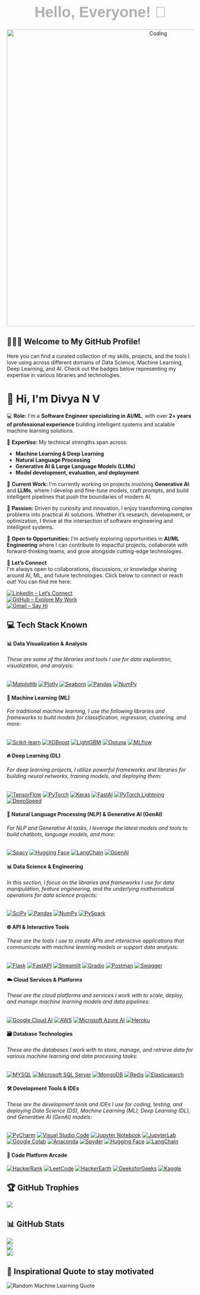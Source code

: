 <h1 align="center" style="font-family: 'Arial', sans-serif; color: B0B0B0; font-size: 40px; font-weight: bold; margin: 10px 0;">Hello, Everyone! 👋</h1>


<div id="badges" align="left">
  <img src="https://komarev.com/ghpvc/?username=your-github-divyanv&color=blueviolet" alt=""/>
 </div>


<!--
Tags used to comment out things that are not necessary
-->




<p align="center">
  <img src="https://media1.giphy.com/media/4TtTVTmBoXp8txRU0C/giphy.gif" alt="Coding" width="800" />
</p>





## 👨‍💻🚀 Welcome to My GitHub Profile!

Here you can find a curated collection of my skills, projects, and the tools I love using across different domains of Data Science, Machine Learning, Deep Learning, and AI. Check out the badges below representing my expertise in various libraries and technologies.

# 👋 Hi, I'm Divya N V

💻 **Role:**
I'm a **Software Engineer specializing in AI/ML**, with over **2+ years of professional experience** building intelligent systems and scalable machine learning solutions.

🧠 **Expertise:**
My technical strengths span across:

* **Machine Learning & Deep Learning**
* **Natural Language Processing**
* **Generative AI & Large Language Models (LLMs)**
* **Model development, evaluation, and deployment**

🚀 **Current Work:**
I'm currently working on projects involving **Generative AI** and **LLMs**, where I develop and fine-tune models, craft prompts, and build intelligent pipelines that push the boundaries of modern AI.

🎯 **Passion:**
Driven by curiosity and innovation, I enjoy transforming complex problems into practical AI solutions. Whether it’s research, development, or optimization, I thrive at the intersection of software engineering and intelligent systems.

💼 **Open to Opportunities:**
I’m actively exploring opportunities in **AI/ML Engineering** where I can contribute to impactful projects, collaborate with forward-thinking teams, and grow alongside cutting-edge technologies.

🤝 **Let’s Connect**  
I'm always open to collaborations, discussions, or knowledge sharing around AI, ML, and future technologies. Click below to connect or reach out!
You can find me here:

[![LinkedIn – Let’s Connect](https://img.shields.io/badge/LinkedIn–Let’s_Connect-0077B5?style=for-the-badge&logo=linkedin&logoColor=white)](https://www.linkedin.com/in/divyanv)  
[![GitHub – Explore My Work](https://img.shields.io/badge/GitHub–Explore_My_Work-181717?style=for-the-badge&logo=github&logoColor=white)](https://github.com/divyanv)  
[![Gmail – Say Hi](https://img.shields.io/badge/Gmail–Say_Hi-D14836?style=for-the-badge&logo=gmail&logoColor=white)](mailto:divyanvaimldev@gmail.com)


## 💻 Tech Stack Known


#### 📊 Data Visualization & Analysis
###### These are some of the libraries and tools I use for data exploration, visualization, and analysis:

[![Matplotlib](https://img.shields.io/badge/Matplotlib-013243?style=for-the-badge&logo=matplotlib&logoColor=white)](https://matplotlib.org/contents.html)
[![Plotly](https://img.shields.io/badge/Plotly-3F4F75?style=for-the-badge&logo=plotly&logoColor=white)](https://plotly.com/python/)
[![Seaborn](https://img.shields.io/badge/Seaborn-013243?style=for-the-badge&logo=seaborn&logoColor=white)](https://seaborn.pydata.org/)
[![Pandas](https://img.shields.io/badge/Pandas-150458?style=for-the-badge&logo=pandas&logoColor=white)](https://pandas.pydata.org/docs/)
[![NumPy](https://img.shields.io/badge/NumPy-2596be?style=for-the-badge&logo=numpy&logoColor=white)](https://numpy.org/doc/)

#### 🧠 Machine Learning (ML)
###### For traditional machine learning, I use the following libraries and frameworks to build models for classification, regression, clustering, and more:

[![Scikit-learn](https://img.shields.io/badge/Scikit-learn-FFA500?style=for-the-badge&logo=scikit-learn&logoColor=white&color=orange&labelColor=blue)](https://scikit-learn.org/stable/documentation.html)
[![XGBoost](https://img.shields.io/badge/XGBoost-3EBB8D?style=for-the-badge&logo=xgboost&logoColor=white)](https://xgboost.readthedocs.io/en/stable/)
[![LightGBM](https://img.shields.io/badge/LightGBM-1F77B4?style=for-the-badge&logo=lightgbm&logoColor=white)](https://lightgbm.readthedocs.io/en/latest/)
[![Optuna](https://img.shields.io/badge/Optuna-FF6F20?style=for-the-badge&logo=optuna&logoColor=white)](https://optuna.readthedocs.io/en/stable/index.html)
[![MLflow](https://img.shields.io/badge/MLflow-0072C6?style=for-the-badge&logo=mlflow&logoColor=white)](https://mlflow.org/docs/latest/index.html)


#### 🔥 Deep Learning (DL)
###### For deep learning projects, I utilize powerful frameworks and libraries for building neural networks, training models, and deploying them:
[![TensorFlow](https://img.shields.io/badge/TensorFlow-FF6F00?style=for-the-badge&logo=tensorflow&logoColor=white)](https://www.tensorflow.org/)
[![PyTorch](https://img.shields.io/badge/PyTorch-EE4C2C?style=for-the-badge&logo=pytorch&logoColor=white)](https://pytorch.org/)
[![Keras](https://img.shields.io/badge/Keras-D00000?style=for-the-badge&logo=keras&logoColor=white)](https://keras.io/)
[![FastAI](https://img.shields.io/badge/FastAI-000000?style=for-the-badge&logo=fastai&logoColor=white)](https://www.fast.ai/)
[![PyTorch Lightning](https://img.shields.io/badge/PyTorch_Lightning-FF6F00?style=for-the-badge&logo=pytorch-lightning&logoColor=white)](https://www.pytorchlightning.ai/)
[![DeepSpeed](https://img.shields.io/badge/DeepSpeed-000000?style=for-the-badge&logo=deep-speed&logoColor=white)](https://github.com/microsoft/DeepSpeed)


#### 🧬 Natural Language Processing (NLP) & Generative AI (GenAI)
###### For NLP and Generative AI tasks, I leverage the latest models and tools to build chatbots, language models, and more:


[![Spacy](https://img.shields.io/badge/Spacy-00B9F2?style=for-the-badge&logo=spacy&logoColor=white)](https://spacy.io/usage)
[![Hugging Face](https://img.shields.io/badge/Hugging%20Face-FF6F20?style=for-the-badge&logo=huggingface&logoColor=white)](https://huggingface.co/docs)
[![LangChain](https://img.shields.io/badge/LangChain-2D9B46?style=for-the-badge&logo=langchain&logoColor=white)](https://www.langchain.com/)
[![OpenAI](https://img.shields.io/badge/OpenAI-000000?style=for-the-badge&logo=openai&logoColor=white)](https://openai.com/)


#### 📊 Data Science & Engineering
###### In this section, I focus on the libraries and frameworks I use for data manipulation, feature engineering, and the underlying mathematical operations for data science projects:

[![SciPy](https://img.shields.io/badge/SciPy-374087?style=for-the-badge&logo=scipy&logoColor=white)](https://docs.scipy.org/doc/scipy/reference/)
[![Pandas](https://img.shields.io/badge/Pandas-150458?style=for-the-badge&logo=pandas&logoColor=white)](https://pandas.pydata.org/docs/)
[![NumPy](https://img.shields.io/badge/NumPy-2596be?style=for-the-badge&logo=numpy&logoColor=white)](https://numpy.org/doc/)
[![PySpark](https://img.shields.io/badge/PySpark-EF7B2C?style=for-the-badge&logo=pyspark&logoColor=white)](https://spark.apache.org/docs/latest/api/python/index.html)


#### 🌐 API & Interactive Tools
###### These are the tools I use to create APIs and interactive applications that communicate with machine learning models or support data analysis:

[![Flask](https://img.shields.io/badge/Flask-000?style=for-the-badge&logo=flask&logoColor=white)](https://flask.palletsprojects.com/en/2.2.x/)
[![FastAPI](https://img.shields.io/badge/FastAPI-009688?style=for-the-badge&logo=fastapi&logoColor=white)](https://fastapi.tiangolo.com/)
[![Streamlit](https://img.shields.io/badge/Streamlit-FF4B4B?style=for-the-badge&logo=streamlit&logoColor=white)](https://docs.streamlit.io/library/get-started)
[![Gradio](https://img.shields.io/badge/Gradio-00A9A6?style=for-the-badge&logo=gradio&logoColor=white)](https://gradio.app/)
[![Postman](https://img.shields.io/badge/Postman-FF6C37?style=for-the-badge&logo=postman&logoColor=white)](https://learning.postman.com/docs/getting-started/introduction/)
[![Swagger](https://img.shields.io/badge/Swagger-85EA2D?style=for-the-badge&logo=swagger&logoColor=black)](https://swagger.io/)

#### ☁️ Cloud Services & Platforms
###### These are the cloud platforms and services I work with to scale, deploy, and manage machine learning models and data pipelines:

[![Google Cloud AI](https://img.shields.io/badge/Google_Cloud_AI-4285F4?style=for-the-badge&logo=google-cloud&logoColor=white)](https://cloud.google.com/vertex-ai)
[![AWS](https://img.shields.io/badge/AWS-FF6F00?style=for-the-badge&logo=amazon-aws&logoColor=white)](https://aws.amazon.com/machine-learning/)
[![Microsoft Azure AI](https://img.shields.io/badge/Microsoft%20Azure%20AI-0089D6?style=for-the-badge&logo=microsoft-azure&logoColor=white)](https://azure.microsoft.com/en-us/services/machine-learning/)
[![Heroku](https://img.shields.io/badge/Heroku-430098?style=for-the-badge&logo=heroku&logoColor=white)](https://www.heroku.com/)

#### 🗃️ Database Technologies
###### These are the databases I work with to store, manage, and retrieve data for various machine learning and data processing tasks:
[![MYSQL](https://img.shields.io/badge/MYSQL-00758f?style=for-the-badge&logo=mysql&logoColor=white)](https://dev.mysql.com/doc/)
[![Microsoft SQL Server](https://img.shields.io/badge/Microsoft%20SQL%20Server-CC2927?style=for-the-badge&logo=microsoft_sql_server&logoColor=white)](https://docs.microsoft.com/en-us/sql/sql-server/)
[![MongoDB](https://img.shields.io/badge/MongoDB-47A248?style=for-the-badge&logo=mongodb&logoColor=white)](https://www.mongodb.com/docs/)
[![Redis](https://img.shields.io/badge/Redis-DC382D?style=for-the-badge&logo=redis&logoColor=white)](https://redis.io/docs/)
[![Elasticsearch](https://img.shields.io/badge/Elasticsearch-005571?style=for-the-badge&logo=elasticsearch&logoColor=white)](https://www.elastic.co/guide/en/elasticsearch/reference/current/index.html)


#### 🛠️ Development Tools & IDEs
###### These are the development tools and IDEs I use for coding, testing, and deploying Data Science (DS), Machine Learning (ML), Deep Learning (DL), and Generative AI (GenAI) models:

[![PyCharm](https://img.shields.io/badge/PyCharm-FFCA28?style=for-the-badge&logo=pycharm&logoColor=black&labelColor=white)](https://www.jetbrains.com/pycharm/documentation/)
[![Visual Studio Code](https://img.shields.io/badge/Visual%20Studio%20Code-007ACC?style=for-the-badge&logo=visual-studio-code&logoColor=white)](https://code.visualstudio.com/docs)
[![Jupyter Notebook](https://img.shields.io/badge/Jupyter%20Notebook-F37626?style=for-the-badge&logo=jupyter&logoColor=white)](https://jupyter-notebook.readthedocs.io/en/stable/)
[![JupyterLab](https://img.shields.io/badge/Jupyter%20Lab-0095D6?style=for-the-badge&logo=jupyter&logoColor=white)](https://jupyterlab.readthedocs.io/en/stable/)
[![Google Colab](https://img.shields.io/badge/Google%20Colab-4285F4?style=for-the-badge&logo=google-colab&logoColor=white)](https://colab.research.google.com/notebooks/intro.ipynb)
[![Anaconda](https://img.shields.io/badge/Anaconda-44A833?style=for-the-badge&logo=anaconda&logoColor=white)](https://www.anaconda.com/)
[![Spyder](https://img.shields.io/badge/Spyder-FF0000?style=for-the-badge&logo=spyder&logoColor=white)](https://www.spyder-ide.org/)
[![Hugging Face](https://img.shields.io/badge/Hugging%20Face-FF6F20?style=for-the-badge&logo=huggingface&logoColor=white)](https://huggingface.co/docs)
[![LangChain](https://img.shields.io/badge/LangChain-2D9B46?style=for-the-badge&logo=langchain&logoColor=white)](https://www.langchain.com/)


#### 🧩 Code Platform Arcade
[![HackerRank](https://img.shields.io/badge/HackerRank-%23323330.svg?logo=hackerrank&logoColor=2EC866)](https://www.hackerrank.com/divyanv)
[![LeetCode](https://img.shields.io/badge/LeetCode-%23FFA116.svg?logo=leetcode&logoColor=white)](https://leetcode.com/divyanv)
[![HackerEarth](https://img.shields.io/badge/HackerEarth-00008b.svg?logo=hackerearth&logoColor=white)](https://www.hackerearth.com/@divyanv)
[![GeeksforGeeks](https://img.shields.io/badge/GeeksforGeeks-%47A248.svg?logo=geeksforgeeks&logoColor=FFFFFF&style=flat)](https://auth.geeksforgeeks.org/user/divyanv)
[![Kaggle](https://img.shields.io/badge/Kaggle-%2320BEFF.svg?logo=kaggle&logoColor=white)](https://www.kaggle.com/divyanv)


## 🏆 GitHub Trophies
![](https://github-profile-trophy.vercel.app/?username=divyanv&theme=darkhub&no-frame=false&no-bg=false&margin-w=4)


## 📊 GitHub Stats
![](https://github-readme-stats.vercel.app/api?username=divyanv&theme=chartreuse-dark&hide_border=false&include_all_commits=false&count_private=false)<br/>
![](https://github-readme-streak-stats.herokuapp.com/?user=divyanv&theme=chartreuse-dark&hide_border=false)<br/>
![](https://github-readme-stats.vercel.app/api/top-langs/?username=divyanv&theme=chartreuse-dark&hide_border=false&include_all_commits=false&count_private=false&layout=compact)



## 🚀 Inspirational Quote to stay motivated
![Random Machine Learning Quote](https://quotes-github-readme.vercel.app/api?type=horizontal&theme=radical&quote=AI%20is%20the%20new%20electricity.%20Just%20as%20100%20years%20ago%20electricity%20transformed%20industry%20after%20industry,%20AI%20will%20now%20do%20the%20same.&author=Andrew%20Ng)
